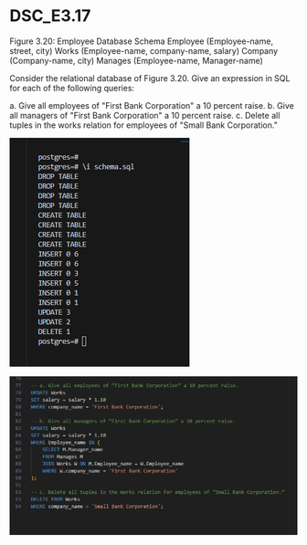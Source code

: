# DSC_E3.17


Figure 3.20: 
Employee Database Schema
Employee (Employee-name, street, city)
Works (Employee-name, company-name, salary)
Company (Company-name, city)
Manages (Employee-name, Manager-name)


Consider the relational database of Figure 3.20. Give an expression in SQL for each of the following queries:

a. Give all employees of "First Bank Corporation" a 10 percent raise.
b. Give all managers of "First Bank Corporation" a 10 percent raise.
c. Delete all tuples in the works relation for employees of "Small Bank Corporation."


![alt text](image.png)

![alt text](image-1.png)